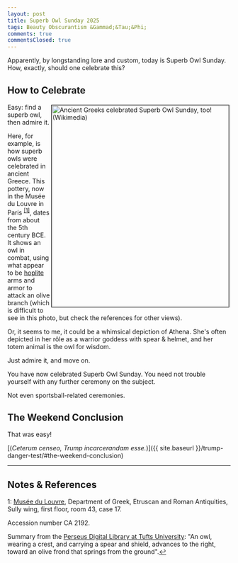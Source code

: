 ```yaml
---
layout: post
title: Superb Owl Sunday 2025
tags: Beauty Obscurantism &Gammad;&Tau;&Phi;
comments: true
commentsClosed: true
---
```


Apparently, by longstanding lore and custom, today is Superb Owl Sunday.  How, exactly,
should one celebrate this?  


## How to Celebrate  

<a href="{{ site.baseurl }}/images/2025-02-09-superb-owl-sunday-greek.jpg"><img src="{{ site.baseurl }}/images/2025-02-09-superb-owl-sunday-greek-thumb.jpg" width="400" height="456" alt="Ancient Greeks celebrated Superb Owl Sunday, too! (Wikimedia)" title="Ancient Greeks celebrated Superb Owl Sunday, too! (Wikimedia)" style="float: right; margin: 3px 3px 3px 3px; border: 1px solid #000000;"></a>
Easy: find a superb owl, then admire it.  

Here, for example, is how superb owls were celebrated in ancient Greece.  This pottery,
now in the Mus&eacute;e du Louvre in Paris <sup id="fn1a">[[1]](#fn1)</sup>, dates from
about the 5th century BCE.  It shows an owl in combat, using what appear to be
[hoplite](https://en.wikipedia.org/wiki/Hoplite) arms and armor to attack an olive branch
(which is difficult to see in this photo, but check the references for other views).  

Or, it seems to me, it could be a whimsical depiction of Athena.  She's often depicted
in her r&ocirc;le as a warrior goddess with spear &amp; helmet, and her totem animal is
the owl for wisdom.  

Just admire it, and move on.  

You have now celebrated Superb Owl Sunday.  You need not trouble yourself with any further
ceremony on the subject.  

Not even sportsball-related ceremonies.  


## The Weekend Conclusion  

That was easy!  

[(_Ceterum censeo, Trump incarcerandam esse._)]({{ site.baseurl }}/trump-danger-test/#the-weekend-conclusion)  

---

## Notes &amp; References  

<!--

<sup id="fn1a">[[1]](#fn1)</sup>

<a id="fn1">1</a>: ***, ["***"](***), *** DOI: [***](***). [↩](#fn1a)  

<a href="{{ site.baseurl }}/images/***">
  <img src="{{ site.baseurl }}/images/***" width="400" height="***" alt="***" title="***" style="float: right; margin: 3px 3px 3px 3px; border: 1px solid #000000;">
</a>

<a href="***">
  <img src="{{ site.baseurl }}/images/***" width="550" height="***" alt="***" title="***" style="margin: 3px 3px 3px 3px; border: 1px solid #000000;">
</a>

<iframe width="400" height="224" src="***" allow="accelerometer; encrypted-media; gyroscope; picture-in-picture" allowfullscreen style="float: right; margin: 3px 3px 3px 3px; border: 1px solid #000000;"></iframe>
-->
 
<a id="fn1">1</a>: [Mus&eacute;e du Louvre](https://en.wikipedia.org/wiki/Louvre), Department of Greek, Etruscan and Roman Antiquities, Sully wing, first floor, room 43, case 17.  

Accession number CA 2192.  

Summary from the [Perseus Digital Library at Tufts University](https://www.perseus.tufts.edu/hopper/artifact?name=Louvre+CA+2192&object=Vase): "An owl, wearing a crest, and carrying a spear and shield, advances to the right, toward an olive frond that springs from the ground".[↩](#fn1a)  

